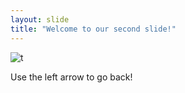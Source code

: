 ```yaml
---
layout: slide
title: "Welcome to our second slide!"
---
```

![t](https://media.giphy.com/media/aFTt8wvDtqKCQ/giphy.gif)


Use the left arrow to go back!

